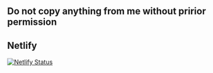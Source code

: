 ## Do not copy anything from me without pririor permission

## Netlify
[![Netlify Status](https://api.netlify.com/api/v1/badges/25159423-45f2-43cb-a769-07633e410062/deploy-status)](https://app.netlify.com/sites/afifthescriptkiddie/deploys)
